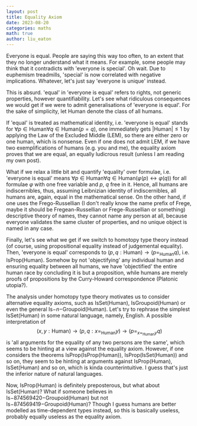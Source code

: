 ```yaml
---
layout: post
title: Equality Axiom
date: 2023-08-20
categories: maths
math: true
author: liu_eaton
---
```


Everyone is equal. People are saying this way too often, to an extent that they no longer understand what it means. For example, some people may think that it contradicts with 'everyone is special'. Oh wait. Due to euphemism treadmills, 'special' is now correlated with negative implications. Whatever, let's just say 'everyone is unique' instead.

This is absurd. 'equal' in 'everyone is equal' refers to rights, not generic properties, however quantifiability. Let's see what ridiculous consequences we would get if we were to admit generalisations of 'everyone is equal'. For the sake of simplicity, let Human denote the class of all humans. 

If 'equal' is treated as mathematical identity, i.e. 'everyone is equal' stands for $\forall p \in \mathrm{Human} \forall q \in \mathrm{Human} (p=q)$, one immediately gets $\lvert \mathrm{Human}\rvert \leq 1$ by applying the Law of the Excluded Middle (LEM), so there are either zero or one human, which is nonsense. Even if one does not admit LEM, if we have two exemplifications of humans (e.g. you and me), the equality axiom proves that we are equal, an equally ludicrous result (unless I am reading my own post).

What if we relax a little bit and quantify 'equality' over formulae, i.e. 'everyone is equal' means $\forall p \in \mathrm{Human} \forall q \in \mathrm{Human} (\varphi(p) \leftrightarrow \varphi(q))$ for all formulae $\varphi$ with one free variable and $p$, $q$ free in it. Hence, all humans are indiscernibles, thus, assuming Leibnizian identity of indiscernibles, all humans are, again, equal in the mathematical sense. On the other hand, if one uses the Frego-Russellian (I don't really know the name prefix of Frege, maybe it should be Fregean-Russellian or Frege-Russellian or something) descriptive theory of names, they cannot name any person at all, because everyone validates the same cluster of properties, and no unique object is named in any case.

Finally, let's see what we get if we switch to homotopy type theory instead (of course, using propositional equality instead of judgemental equality). Then, 'everyone is equal' corresponds to $(p, q: \mathrm{Human}) \to (p =_{\mathrm{Human}} q)$, i.e. $\mathrm{IsProp}(\mathrm{Human})$. Somehow by not 'objectifying' any individual human and ensuring equality between all humans, we have 'objectified' the entire human race by concluding it is but a proposition, while humans are merely proofs of propositions by the Curry-Howard correspondence (Platonic utopia?).

The analysis under homotopy type theory motivates us to consider alternative equality axioms, such as $\mathrm{IsSet}(\mathrm{Human})$, $\mathrm{IsGroupoid}(\mathrm{Human})$ or even the general $\mathrm{Is-}n\mathrm{-Groupoid}(\mathrm{Human})$. Let's try to rephrase the simplest $\mathrm{IsSet}(\mathrm{Human})$ in some natural language, namely, English. A possible interpretation of $$(x,y : \mathrm{Human}) \to (p, q: x =_\mathrm{Human} y) \to (p =_{x =_{\mathrm{Human}} y} q)$$ is 'all arguments for the equality of any two persons are the same', which seems to be hinting at a view against the equality axiom. However, if one considers the theorems $\mathrm{IsProp}(\mathrm{IsProp}(\mathrm{Human}))$, $\mathrm{IsProp}(\mathrm{IsSet}(\mathrm{Human}))$ and so on, they seem to be hinting at arguments against $\mathrm{IsProp}(\mathrm{Human})$, $\mathrm{IsSet}(\mathrm{Human})$ and so on, which is kinda counterintuitive. I guess that's just the inferior nature of natural languages.

Now, $\mathrm{IsProp}(\mathrm{Human})$ is definitely preposterous, but what about $\mathrm{IsSet}(\mathrm{Human})$? What if someone believes in $\mathrm{Is-}874569420\mathrm{-Groupoid}(\mathrm{Human})$ but not $\mathrm{Is-}874569419\mathrm{-Groupoid}(\mathrm{Human})$? Though I guess humans are better modelled as time-dependent types instead, so this is basically useless, probably equally useless as the equality axiom.